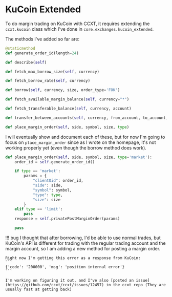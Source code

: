 # **KuCoin Extended**

To do margin trading on KuCoin with CCXT, it requires extending the 
`ccxt.kucoin` class which I've done in `core.exchanges.kucoin_extended`.

The methods I've added so far are:

```python
@staticmethod
def generate_order_id(length=24)

def describe(self)

def fetch_max_borrow_size(self, currency)

def fetch_borrow_rate(self, currency)

def borrow(self, currency, size, order_type='FOK')

def fetch_available_margin_balance(self, currency="*")

def fetch_transferable_balance(self, currency, account)

def transfer_between_accounts(self, currency, from_account, to_account, amount)

def place_margin_order(self, side, symbol, size, type)
```

I will eventually show and document each of these, but for now I'm going to focus on `place_margin_order` since as I wrote on the homepage, it's not working properly yet (even though the borrow method does work).

```python
def place_margin_order(self, side, symbol, size, type='market'):
    order_id = self.generate_order_id()

    if type == 'market':
        params = {
            "clientOid": order_id,
            "side": side,
            "symbol": symbol,
            "type": type,
            "size": size
        }
    elif type == 'limit':
        pass
    response = self.privatePostMarginOrder(params)

    pass
```

!!! bug
    I thought that after borrowing, I'd be able to use normal trades, but KuCoin's API is different for trading with the regular trading account and the margin account, so I am adding a new method for posting a margin order.
    
    Right now I'm getting this error as a response from KuCoin:
    ```
    {'code': '200000', 'msg': 'position internal error'}
    ```

    I'm working on figuring it out, and I've also [posted an issue](https://github.com/ccxt/ccxt/issues/12457) in the ccxt repo (They are usually fast at getting back)
  
